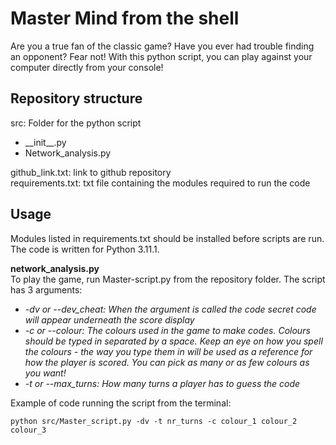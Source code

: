 # Master Mind from the shell
Are you a true fan of the classic game? Have you ever had trouble finding an opponent? Fear not! With this python script, you can play against your computer directly from your console!    

## Repository structure
src: Folder for the python script    
-	\_\_init__.py
- Network_analysis.py

github_link.txt: link to github repository    
requirements.txt: txt file containing the modules required to run the code    

## Usage
Modules listed in requirements.txt should be installed before scripts are run. The code is written for Python 3.11.1.    

__network_analysis.py__     
To play the game, run Master-script.py from the repository folder. The script has 3 arguments:    
- _-dv or --dev_cheat: When the argument is called the code secret code will appear underneath the score display_
- _-c or --colour: The colours used in the game to make codes. Colours should be typed in separated by a space. Keep an eye on how you spell the colours - the way you type them in will be used as a reference for how the player is scored. You can pick as many or as few colours as you want!_
- _-t or --max_turns: How many turns a player has to guess the code_

Example of code running the script from the terminal:    
```
python src/Master_script.py -dv -t nr_turns -c colour_1 colour_2 colour_3
```
